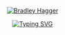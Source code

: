 <p align="center">
  <a href="https://github.com/Filigee">
    <img src="https://user-images.githubusercontent.com/121239324/212745459-f74d5eed-eeda-41c6-91ec-c886cd429db9.png" alt="Bradley Hagger" /></a>
</p>

<p align="center">
  <a href="https://git.io/typing-svg"><img src="https://readme-typing-svg.demolab.com?font=Comfortaa&size=22&pause=1000&color=F66361&center=true&vCenter=true&width=440&height=45&lines=software+engineer++++++++++++++++++++++++++++++++++++;always+learning+something+new;problem-solver" alt="Typing SVG" /></a>
</p>

#

